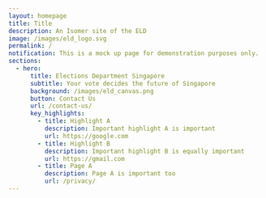 ```yaml
---
layout: homepage
title: Title
description: An Isomer site of the ELD
image: /images/eld_logo.svg
permalink: /
notification: This is a mock up page for demonstration purposes only.
sections:
  - hero:
      title: Elections Department Singapore
      subtitle: Your vote decides the future of Singapore
      background: /images/eld_canvas.png
      button: Contact Us
      url: /contact-us/
      key_highlights:
        - title: Highlight A
          description: Important highlight A is important
          url: https://google.com
        - title: Highlight B
          description: Important highlight B is equally important
          url: https://gmail.com
        - title: Page A
          description: Page A is important too
          url: /privacy/
---
```

